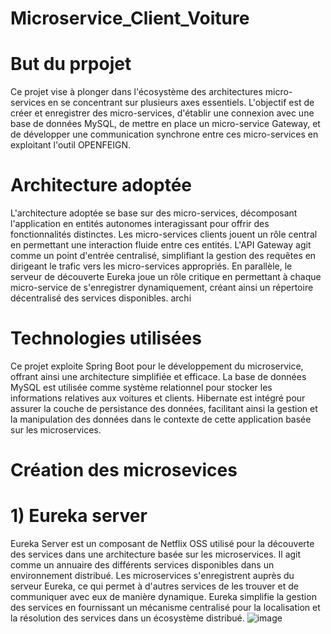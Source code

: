 # Microservice_Client_Voiture
# But du prpojet
Ce projet vise à plonger dans l'écosystème des architectures micro-services en se concentrant sur plusieurs axes essentiels. L'objectif est de créer et enregistrer des micro-services, d'établir une connexion avec une base de données MySQL, de mettre en place un micro-service Gateway, et de développer une communication synchrone entre ces micro-services en exploitant l'outil OPENFEIGN.

# Architecture adoptée
L'architecture adoptée se base sur des micro-services, décomposant l'application en entités autonomes interagissant pour offrir des fonctionnalités distinctes. Les micro-services clients jouent un rôle central en permettant une interaction fluide entre ces entités. L'API Gateway agit comme un point d'entrée centralisé, simplifiant la gestion des requêtes en dirigeant le trafic vers les micro-services appropriés. En parallèle, le serveur de découverte Eureka joue un rôle critique en permettant à chaque micro-service de s'enregistrer dynamiquement, créant ainsi un répertoire décentralisé des services disponibles.
archi

# Technologies utilisées
Ce projet exploite Spring Boot pour le développement du microservice, offrant ainsi une architecture simplifiée et efficace. La base de données MySQL est utilisée comme système relationnel pour stocker les informations relatives aux voitures et clients. Hibernate est intégré pour assurer la couche de persistance des données, facilitant ainsi la gestion et la manipulation des données dans le contexte de cette application basée sur les microservices.

# Création des microsevices
#  1) Eureka server
    
Eureka Server est un composant de Netflix OSS utilisé pour la découverte des services dans une architecture basée sur les microservices. Il agit comme un annuaire des différents services disponibles dans un environnement distribué. Les microservices s'enregistrent auprès du serveur Eureka, ce qui permet à d'autres services de les trouver et de communiquer avec eux de manière dynamique. Eureka simplifie la gestion des services en fournissant un mécanisme centralisé pour la localisation et la résolution des services dans un écosystème distribué.
![image](https://github.com/najiaokacha/Microservice_Client_Voiture/assets/100485014/47b51b57-821b-4cc7-ac93-5695405992cd)


